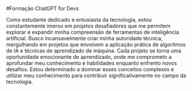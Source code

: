 #Formação ChatGPT for Devs

Como estudante dedicado e entusiasta da tecnologia, estou constantemente imerso em projetos desafiadores que me permitem explorar e expandir minha compreensão de ferramentas de inteligência artificial. Busco incansavelmente criar minha autoridade técnica, mergulhando em projetos que envolvem a aplicação prática de algoritmos de IA e técnicas de aprendizado de máquina. Cada projeto se torna uma oportunidade emocionante de aprendizado, onde me comprometo a aprofundar meu conhecimento e habilidades enquanto enfrento novos desafios. Estou determinado a dominar esses conceitos complexos e utilizar meu conhecimento para contribuir significativamente no campo da tecnologia.

